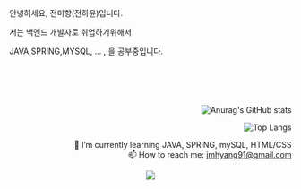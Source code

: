 안녕하세요, 전미향(전하윤)입니다.

저는 백엔드 개발자로 취업하기위해서 

JAVA,SPRING,MYSQL, ... , 을 공부중입니다.


#
<br>
<br>


<div align="right">

![Anurag's GitHub stats](https://github-readme-stats.vercel.app/api?username=JeonHaYoon&show_icons=true&theme=yeblu)

![Top Langs](https://github-readme-stats.vercel.app/api/top-langs/?username=JeonHaYoon&layout=compact&theme=yeblu)
<div>

🌱 I’m currently learning JAVA, SPRING, mySQL, HTML/CSS<br>
📫 How to reach me: jmhyang91@gmail.com
<div align="center">
<img src="https://img.shields.io/badge/Thx-yellogreen?style=for-the-badge&logo=Apple&logoColor=00000"/>
